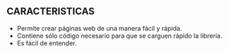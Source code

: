 CARACTERISTICAS
----------------------

- Permíte crear páginas web de una manera fácil y rápida.
- Contiene sólo código necesario para que se carguen rápido la librería.
- Es fácil de entender.


